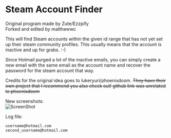 # Steam Account Finder
Original program made by Zute/Ezzpify  
Forked and edited by matthewwc

This will find Steam accounts within the given id range that has not yet set up their steam community profiles. This usually means that the account is inactive and up for grabs. :-)

Since Hotmail purged a lot of the inactive emails, you can simply create a new email with the same email as the account name and recover the password for the steam account that way.

Credits for the original idea goes to lukeryuri/phoenixdoom. ~~They have their own project that I recommend you also check out! github link was unrelated to phoenixdoom~~

New screenshots:  
![ScreenShot](http://a.pomf.cat/rqnjef.png)

Log file:
```
username@hotmail.com
second_username@hotmail.com
```
